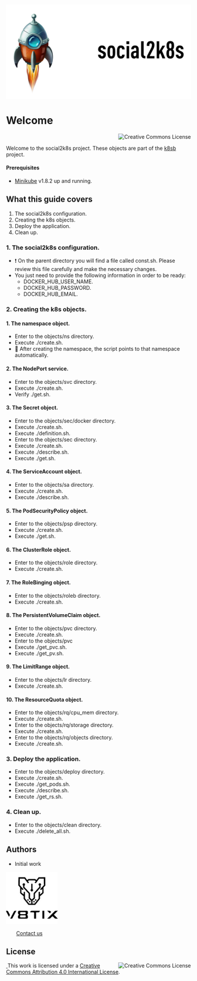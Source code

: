 ![social2k8s image](./resources/social2k8s-title.png)

# Welcome

<a rel="license" href="http://creativecommons.org/licenses/by/4.0/"><img alt="Creative Commons License" style="display: block; border-width:0; float: right" align="left" src="https://i.creativecommons.org/l/by/4.0/88x31.png"/></a><br/>

Welcome to the social2k8s project. These objects are part of the [k8sb](https://github.com/v8tix/k8sb) project.

#### Prerequisites
* [Minikube](https://kubernetes.io/docs/tasks/tools/install-minikube/) v1.8.2 up and running.

## What this guide covers
1. The social2k8s configuration.
2. Creating the k8s objects.
3. Deploy the application.
4. Clean up.

### 1. The social2k8s configuration.
* :exclamation: On the parent directory you will find a file called const.sh. Please review this file carefully and make the necessary changes.  
* You just need to provide the following information in order to be ready:
  * DOCKER_HUB_USER_NAME.
  * DOCKER_HUB_PASSWORD.
  * DOCKER_HUB_EMAIL.
### 2. Creating the k8s objects.
#### 1. The namespace object.
* Enter to the objects/ns directory.
* Execute ./create.sh.
* :speech_balloon: After creating the namespace, the script points to that namespace automatically.

#### 2. The NodePort service.
* Enter to the objects/svc directory.
* Execute ./create.sh.
* Verify ./get.sh.

#### 3. The Secret object.
* Enter to the objects/sec/docker directory.
* Execute ./create.sh.
* Execute ./definition.sh.
* Enter to the objects/sec directory.
* Execute ./create.sh.
* Execute ./describe.sh.
* Execute ./get.sh.

#### 4. The ServiceAccount object.
* Enter to the objects/sa directory.
* Execute ./create.sh.
* Execute ./describe.sh.

#### 5. The PodSecurityPolicy object.
* Enter to the objects/psp directory.
* Execute ./create.sh.
* Execute ./get.sh.

#### 6. The ClusterRole object.
* Enter to the objects/role directory.
* Execute ./create.sh.

#### 7. The RoleBinging object.
* Enter to the objects/roleb directory.
* Execute ./create.sh.

#### 8. The PersistentVolumeClaim object.
* Enter to the objects/pvc directory.
* Execute ./create.sh.
* Enter to the objects/pvc
* Execute ./get_pvc.sh.
* Execute ./get_pv.sh.

#### 9. The LimitRange object.
* Enter to the objects/lr directory.
* Execute ./create.sh.

#### 10. The ResourceQuota object.
* Enter to the objects/rq/cpu_mem directory.
* Execute ./create.sh.
* Enter to the objects/rq/storage directory.
* Execute ./create.sh.
* Enter to the objects/rq/objects directory.
* Execute ./create.sh.

### 3. Deploy the application.
* Enter to the objects/deploy directory.
* Execute ./create.sh.
* Execute ./get_pods.sh.
* Execute ./describe.sh.
* Execute ./get_rs.sh.
      
### 4. Clean up.
* Enter to the objects/clean directory.
* Execute ./delete_all.sh.

## Authors
* Initial work

![v8tix logo](resources/v8tix-logo.jpg) <p>&nbsp;&nbsp;&nbsp;&nbsp;&nbsp;&nbsp;&nbsp;[Contact us](mailto:info@v8tix.com)</p>

## License  
<a rel="license" href="http://creativecommons.org/licenses/by/4.0/"><img alt="Creative Commons License" style="display: block; border-width:0; float: right" align="left" src="https://i.creativecommons.org/l/by/4.0/88x31.png"/>&nbsp;</a>This work is licensed under a [Creative Commons Attribution 4.0 International License](http://creativecommons.org/licenses/by/4.0/).

